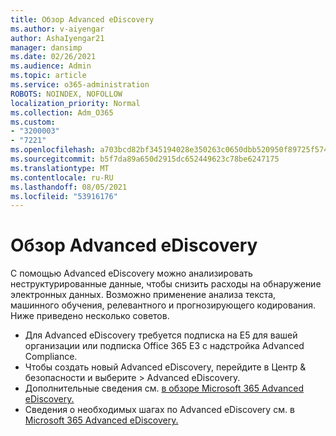 ```yaml
---
title: Обзор Advanced eDiscovery
ms.author: v-aiyengar
author: AshaIyengar21
manager: dansimp
ms.date: 02/26/2021
ms.audience: Admin
ms.topic: article
ms.service: o365-administration
ROBOTS: NOINDEX, NOFOLLOW
localization_priority: Normal
ms.collection: Adm_O365
ms.custom:
- "3200003"
- "7221"
ms.openlocfilehash: a703bcd82bf345194028e350263c0650dbb520950f89725f57442c9c8c22035c
ms.sourcegitcommit: b5f7da89a650d2915dc652449623c78be6247175
ms.translationtype: MT
ms.contentlocale: ru-RU
ms.lasthandoff: 08/05/2021
ms.locfileid: "53916176"
---
```

# <a name="overview-of-advanced-ediscovery"></a>Обзор Advanced eDiscovery

С помощью Advanced eDiscovery можно анализировать неструктурированные данные, чтобы снизить расходы на обнаружение электронных данных. Возможно применение анализа текста, машинного обучения, релевантного и прогнозирующего кодирования. Ниже приведено несколько советов.

- Для Advanced eDiscovery требуется подписка на E5 для вашей организации или подписка Office 365 E3 с надстройка Advanced Compliance.
- Чтобы создать новый Advanced eDiscovery, перейдите в [](https://go.microsoft.com/fwlink/p/?linkid=2077143) Центр & безопасности и выберите  >  Advanced eDiscovery.
- Дополнительные сведения см. [в обзоре Microsoft 365 Advanced eDiscovery.](https://go.microsoft.com/fwlink/?linkid=2101588)
- Сведения о необходимых шагах по Advanced eDiscovery см. в [Microsoft 365 Advanced eDiscovery.](https://go.microsoft.com/fwlink/?linkid=2122672)